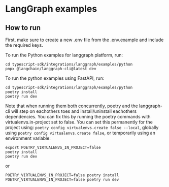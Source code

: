 # LangGraph examples

## How to run

First, make sure to create a new .env file from the .env.example and include the required keys.

To run the Python examples for langgraph platform, run:
```
cd typescript-sdk/integrations/langgraph/examples/python
pnpx @langchain/langgraph-cli@latest dev
```

To run the python examples using FastAPI, run:
```
cd typescript-sdk/integrations/langgraph/examples/python
poetry install
poetry run dev
```

Note that when running them both concurrently, poetry and the langgraph-cli will step on eachothers toes and install/uninstall eachothers dependencies.
You can fix this by running the poetry commands with virtualenvs.in-project set to false. You can set this permanently for the project using:
`poetry config virtualenvs.create false --local`, globally using `poetry config virtualenvs.create false`, or temporarily using an environment variable:

```
export POETRY_VIRTUALENVS_IN_PROJECT=false
poetry install
poetry run dev
```
or
```
POETRY_VIRTUALENVS_IN_PROJECT=false poetry install
POETRY_VIRTUALENVS_IN_PROJECT=false poetry run dev
```
